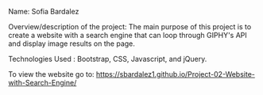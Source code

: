 Name: Sofia Bardalez

Overview/description of the project: The main purpose of this project is to create a website with a search engine that can loop through GIPHY's API and display image results on the page. 

Technologies Used : Bootstrap, CSS, Javascript, and jQuery.

To view the website go to: https://sbardalez1.github.io/Project-02-Website-with-Search-Engine/






